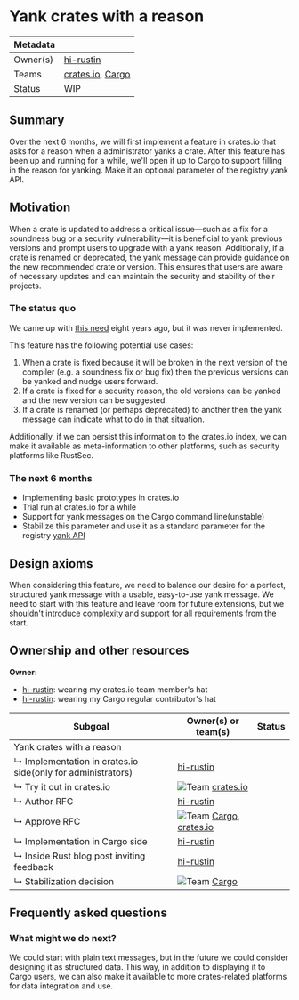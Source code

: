 # Yank crates with a reason

| Metadata |                      |
| -------- | -------------------- |
| Owner(s) | [hi-rustin]          |
| Teams    | [crates.io], [Cargo] |
| Status   | WIP                  |

[hi-rustin]: https://github.com/hi-rustin
[Cargo]: https://www.rust-lang.org/governance/teams/dev-tools#team-cargo
[crates.io]: https://www.rust-lang.org/governance/teams/dev-tools#team-crates-io

## Summary

Over the next 6 months, we will first implement a feature in crates.io that asks for a reason when a administrator yanks a crate. After this feature has been up and running for a while, we'll open it up to Cargo to support filling in the reason for yanking. Make it an optional parameter of the registry yank API.

## Motivation

When a crate is updated to address a critical issue—such as a fix for a soundness bug or a security vulnerability—it is beneficial to yank previous versions and prompt users to upgrade with a yank reason. Additionally, if a crate is renamed or deprecated, the yank message can provide guidance on the new recommended crate or version. This ensures that users are aware of necessary updates and can maintain the security and stability of their projects.

### The status quo

We came up with [this need](https://github.com/rust-lang/cargo/issues/2608) eight years ago, but it was never implemented.

This feature has the following potential use cases:

1. When a crate is fixed because it will be broken in the next version of the compiler (e.g. a soundness fix or bug fix) then the previous versions can be yanked and nudge users forward.
2. If a crate is fixed for a security reason, the old versions can be yanked and the new version can be suggested.
3. If a crate is renamed (or perhaps deprecated) to another then the yank message can indicate what to do in that situation.

Additionally, if we can persist this information to the crates.io index, we can make it available as meta-information to other platforms, such as security platforms like RustSec.


### The next 6 months

* Implementing basic prototypes in crates.io
* Trial run at crates.io for a while
* Support for yank messages on the Cargo command line(unstable)
* Stabilize this parameter and use it as a standard parameter for the registry [yank API]

[yank API]: https://doc.rust-lang.org/cargo/reference/registry-web-api.html#yank

## Design axioms

When considering this feature, we need to balance our desire for a perfect, structured yank message with a usable, easy-to-use yank message. We need to start with this feature and leave room for future extensions, but we shouldn't introduce complexity and support for all requirements from the start.

## Ownership and other resources

**Owner:**

* [hi-rustin]: wearing my crates.io team member's hat
* [hi-rustin]: wearing my Cargo regular contributor's hat

| Subgoal                                                     | Owner(s) or team(s)            | Status |
| ----------------------------------------------------------- | ------------------------------ | ------ |
| Yank crates with a reason                                   |                                |        |
| ↳ Implementation in crates.io side(only for administrators) | [hi-rustin]                    |        |
| ↳ Try it out in crates.io                                   | ![Team][] [crates.io]          |        |
| ↳ Author RFC                                                | [hi-rustin]                    |        |
| ↳ Approve RFC                                               | ![Team][] [Cargo], [crates.io] |        |
| ↳ Implementation in Cargo side                              | [hi-rustin]                    |        |
| ↳ Inside Rust blog post inviting feedback                   | [hi-rustin]                    |        |
| ↳ Stabilization decision                                    | ![Team][] [Cargo]              |        |

[TBD]: https://img.shields.io/badge/TBD-red
[Team]: https://img.shields.io/badge/Team%20ask-red

## Frequently asked questions

### What might we do next?

We could start with plain text messages, but in the future we could consider designing it as structured data. This way, in addition to displaying it to Cargo users, we can also make it available to more crates-related platforms for data integration and use.
